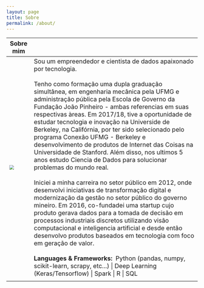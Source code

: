 ```yaml
---
layout: page
title: Sobre
permalink: /about/
---
```


| Sobre mim                                                    |                                                              |
| ------------------------------------------------------------ | ------------------------------------------------------------ |
| <img src="/Users/andrereggiani/Documents/my_website/ds_blog/Andre2.PNG" style="zoom:75%" /> | Sou um empreendedor e cientista de dados apaixonado por tecnologia.<br /><br />Tenho como formação uma dupla graduação simultânea, em engenharia mecânica pela UFMG e administração pública pela Escola de Governo da Fundação João Pinheiro - ambas referencias em suas respectivas àreas. Em 2017/18, tive a oportunidade de estudar tecnologia e inovação na Universide de Berkeley, na Califórnia, por ter sido selecionado pelo programa Conexão UFMG - Berkeley e desenvolvimento de produtos de Internet das Coisas na Universidade de Stanford. Além disso, nos ultimos 5 anos estudo Ciencia de Dados para solucionar problemas do mundo real. <br /><br />Iniciei a minha carreira no setor público em 2012, onde desenvolvi iniciativas de transformação digital e modernização da gestão no setor público do governo mineiro. Em 2016, co-fundadei uma startup cujo produto gerava dados para a tomada de decisão em processos industriais discretos utilizando visão computacional e inteligencia artificial e desde então desenvolvo produtos baseados em tecnologia com foco em geração de valor. <br /><br />**Languages & Frameworks: ** Python (pandas, numpy, scikit-learn, scrapy, etc...) \| Deep Learning (Keras/Tensorflow) \| Spark \| R \| SQL |
|                                                              |                                                              |

